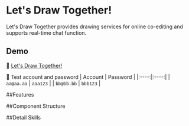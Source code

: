 # Let's Draw Together!
Let's Draw Together provides drawing services for online co-editing and supports real-time chat function.

## Demo

🔗 [Let's Draw Together!](https://lets-draw-together.vercel.app/)

🔑 Test account and password
| Account | Password |
|:----:|:----:|
| `aa@aa.aa` | `aaa123` |
| `bb@bb.bb` | `bbb123` |

##Features

##Component Structure

##Detail Skills
